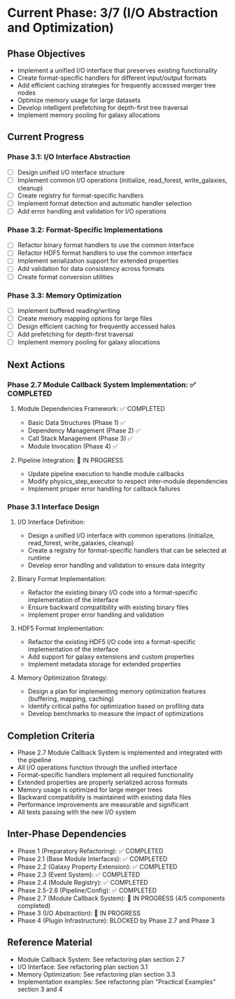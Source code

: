 <!-- Purpose: Current project phase context -->
<!-- Update Rules:
- 500-word limit! 
- Include: 
  • Phase objectives
  • Current progress as a checklist (keep short)
  • Next actions (more detail - 2-3 sentences)
  • Completion criteria 
  • Inter-phase dependencies
- At major phase completion archive as phase-[X].md and refresh for next phase
-->

# Current Phase: 3/7 (I/O Abstraction and Optimization)

## Phase Objectives
- Implement a unified I/O interface that preserves existing functionality
- Create format-specific handlers for different input/output formats
- Add efficient caching strategies for frequently accessed merger tree nodes
- Optimize memory usage for large datasets
- Develop intelligent prefetching for depth-first tree traversal
- Implement memory pooling for galaxy allocations

## Current Progress

### Phase 3.1: I/O Interface Abstraction
- [ ] Design unified I/O interface structure
- [ ] Implement common I/O operations (initialize, read_forest, write_galaxies, cleanup)
- [ ] Create registry for format-specific handlers
- [ ] Implement format detection and automatic handler selection
- [ ] Add error handling and validation for I/O operations

### Phase 3.2: Format-Specific Implementations
- [ ] Refactor binary format handlers to use the common interface
- [ ] Refactor HDF5 format handlers to use the common interface
- [ ] Implement serialization support for extended properties
- [ ] Add validation for data consistency across formats
- [ ] Create format conversion utilities

### Phase 3.3: Memory Optimization
- [ ] Implement buffered reading/writing
- [ ] Create memory mapping options for large files
- [ ] Design efficient caching for frequently accessed halos
- [ ] Add prefetching for depth-first traversal
- [ ] Implement memory pooling for galaxy allocations

## Next Actions

### Phase 2.7 Module Callback System Implementation: ✅ COMPLETED
1. Module Dependencies Framework: ✅ COMPLETED
   - Basic Data Structures (Phase 1) ✅
   - Dependency Management (Phase 2) ✅ 
   - Call Stack Management (Phase 3) ✅
   - Module Invocation (Phase 4) ✅

2. Pipeline Integration: 🔄 IN PROGRESS
   - Update pipeline execution to handle module callbacks
   - Modify physics_step_executor to respect inter-module dependencies
   - Implement proper error handling for callback failures

### Phase 3.1 Interface Design
1. I/O Interface Definition:
   - Design a unified I/O interface with common operations (initialize, read_forest, write_galaxies, cleanup)
   - Create a registry for format-specific handlers that can be selected at runtime
   - Develop error handling and validation to ensure data integrity

2. Binary Format Implementation:
   - Refactor the existing binary I/O code into a format-specific implementation of the interface
   - Ensure backward compatibility with existing binary files
   - Implement proper error handling and validation

3. HDF5 Format Implementation:
   - Refactor the existing HDF5 I/O code into a format-specific implementation of the interface
   - Add support for galaxy extensions and custom properties
   - Implement metadata storage for extended properties

4. Memory Optimization Strategy:
   - Design a plan for implementing memory optimization features (buffering, mapping, caching)
   - Identify critical paths for optimization based on profiling data
   - Develop benchmarks to measure the impact of optimizations

## Completion Criteria
- Phase 2.7 Module Callback System is implemented and integrated with the pipeline
- All I/O operations function through the unified interface
- Format-specific handlers implement all required functionality
- Extended properties are properly serialized across formats
- Memory usage is optimized for large merger trees
- Backward compatibility is maintained with existing data files
- Performance improvements are measurable and significant
- All tests passing with the new I/O system

## Inter-Phase Dependencies
- Phase 1 (Preparatory Refactoring): ✅ COMPLETED
- Phase 2.1 (Base Module Interfaces): ✅ COMPLETED
- Phase 2.2 (Galaxy Property Extension): ✅ COMPLETED
- Phase 2.3 (Event System): ✅ COMPLETED
- Phase 2.4 (Module Registry): ✅ COMPLETED
- Phase 2.5-2.6 (Pipeline/Config): ✅ COMPLETED
- Phase 2.7 (Module Callback System): 🔄 IN PROGRESS (4/5 components completed)
- Phase 3 (I/O Abstraction): 🔄 IN PROGRESS
- Phase 4 (Plugin Infrastructure): BLOCKED by Phase 2.7 and Phase 3

## Reference Material
- Module Callback System: See refactoring plan section 2.7
- I/O Interface: See refactoring plan section 3.1
- Memory Optimization: See refactoring plan section 3.3
- Implementation examples: See refactoring plan "Practical Examples" section 3 and 4